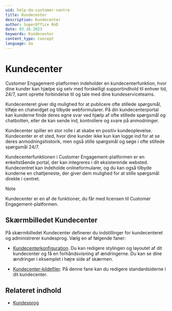 ```yaml
---
uid: help-da-customer-centre
title: Kundecenter
description: Kundecenter
author: SuperOffice RnD
date: 03.16.2023
keywords: Kundecenter
content_type: concept
language: da
---
```


# Kundecenter

Customer Engagement-platformen indeholder en kundecenterfunktion, hvor dine kunder kan hjælpe sig selv med forskelligt supportindhold til enhver tid, 24/7, samt oprette forbindelse til og tale med dine kundeserviceteams.

Kundecenteret giver dig mulighed for at publicere ofte stillede spørgsmål, tilføje en chatwidget og tilbyde webformularer. På din kundecenterportal kan kunderne finde deres egne svar ved hjælp af ofte stillede spørgsmål og chatbotten, eller de kan sende ind, kontrollere og svare på anmodninger.

Kundecenter spiller en stor rolle i at skabe en positiv kundeoplevelse. Kundecenter er et sted, hvor dine kunder ikke kun kan logge ind for at se deres anmodningshistorik, men også stille spørgsmål og søge i ofte stillede spørgsmål 24/7.

Kundecenterfunktionen i Customer Engagement-platformen er en enkeltstående portal, der kan integreres i dit eksisterende websted. Kundecentret kan indeholde onlineformularer, og du kan også tilbyde kunderne en chattjeneste, der giver dem mulighed for at stille spørgsmål direkte i centret.

> [!NOTE]
> Kundecenter er en af de funktioner, du får med licensen til Customer Engagement-platformen.

## Skærmbilledet Kundecenter

På skærmbilledet Kundecenter definerer du indstillinger for kundecenteret og administrerer kundesprog. Vælg en af følgende faner:

* [Kundecenterkonfiguration][2]. Du kan redigere stylingen og layoutet af dit kundecenter og få en forhåndsvisning af ændringerne. Du kan se dine ændringer i eksemplet i højre side af skærmen.

* [Kundecenter-kildefiler][3]. På denne fane kan du redigere standardsiderne i dit kundecenter.

## Relateret indhold

* [Kundesprog][1]

<!-- Referenced links -->
[1]: ../../localization/learn/customer-languages.md
[2]: config.md
[3]: edit.md

<!-- Referenced images -->
